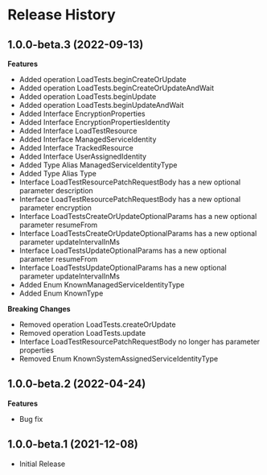 # Release History
    
## 1.0.0-beta.3 (2022-09-13)
    
**Features**

  - Added operation LoadTests.beginCreateOrUpdate
  - Added operation LoadTests.beginCreateOrUpdateAndWait
  - Added operation LoadTests.beginUpdate
  - Added operation LoadTests.beginUpdateAndWait
  - Added Interface EncryptionProperties
  - Added Interface EncryptionPropertiesIdentity
  - Added Interface LoadTestResource
  - Added Interface ManagedServiceIdentity
  - Added Interface TrackedResource
  - Added Interface UserAssignedIdentity
  - Added Type Alias ManagedServiceIdentityType
  - Added Type Alias Type
  - Interface LoadTestResourcePatchRequestBody has a new optional parameter description
  - Interface LoadTestResourcePatchRequestBody has a new optional parameter encryption
  - Interface LoadTestsCreateOrUpdateOptionalParams has a new optional parameter resumeFrom
  - Interface LoadTestsCreateOrUpdateOptionalParams has a new optional parameter updateIntervalInMs
  - Interface LoadTestsUpdateOptionalParams has a new optional parameter resumeFrom
  - Interface LoadTestsUpdateOptionalParams has a new optional parameter updateIntervalInMs
  - Added Enum KnownManagedServiceIdentityType
  - Added Enum KnownType

**Breaking Changes**

  - Removed operation LoadTests.createOrUpdate
  - Removed operation LoadTests.update
  - Interface LoadTestResourcePatchRequestBody no longer has parameter properties
  - Removed Enum KnownSystemAssignedServiceIdentityType
    
## 1.0.0-beta.2 (2022-04-24)

**Features**

  - Bug fix

## 1.0.0-beta.1 (2021-12-08)

- Initial Release
